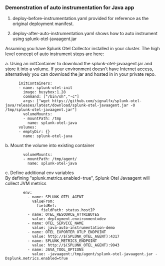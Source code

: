 ### Demonstration of auto instrumentation for Java app

1. deploy-before-instrumentation.yaml provided for reference as the original deployment manifest. 

2. deploy-after-auto-instrumentation.yaml shows how to auto instrument using splunk-otel-javaagent.jar

Assuming you have Splunk Otel Collector installed in your cluster.
The high level concept of auto instrument steps are here:

a. Using an initContainer to download the splunk-otel-javaagent.jar and store it into a volume. If your environment doesn't have Internet access, alternatively you can download the jar and hosted in in your private repo.
```
      initContainers:
      - name: splunk-otel-init
        image: busybox:1.28
        command: ["/bin/sh","-c"]
        args: ["wget https://github.com/signalfx/splunk-otel-java/releases/latest/download/splunk-otel-javaagent.jar -O /tmp/splunk-otel-javaagent.jar"]
        volumeMounts:
        - mountPath: /tmp
          name: splunk-otel-java
      volumes:
      - emptyDir: {}
        name: splunk-otel-java
```


b. Mount the volume into existing container
```
        volumeMounts:
        - mountPath: /tmp/agent/
          name: splunk-otel-java
```

c. Define additional env variables<br/>
By defining "splunk.metrics.enabled=true", Splunk Otel Javaagent will collect JVM metrics
```
        env:
          - name: SPLUNK_OTEL_AGENT
            valueFrom:
              fieldRef:
                fieldPath: status.hostIP
          - name: OTEL_RESOURCE_ATTRIBUTES
            value: deployment.environment=dev
          - name: OTEL_SERVICE_NAME
            value: java-auto-instrumentation-demo
          - name: OTEL_EXPORTER_OTLP_ENDPOINT
            value: http://$(SPLUNK_OTEL_AGENT):4317
          - name: SPLUNK_METRICS_ENDPOINT
            value: http://$(SPLUNK_OTEL_AGENT):9943
          - name: JAVA_TOOL_OPTIONS
            value: -javaagent:/tmp/agent/splunk-otel-javaagent.jar -Dsplunk.metrics.enabled=true
```
